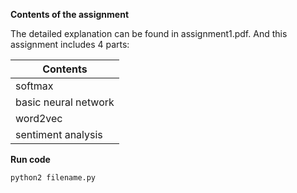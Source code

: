 **Contents of the assignment**

The detailed explanation can be found in assignment1.pdf. And this assignment includes 4 parts:

|Contents|
|---|
|softmax|
|basic neural network|
|word2vec|
|sentiment analysis|


**Run code**
```
python2 filename.py
```
